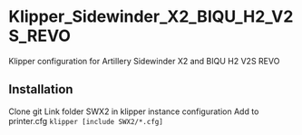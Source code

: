 # Klipper_Sidewinder_X2_BIQU_H2_V2S_REVO
Klipper configuration for Artillery Sidewinder X2 and BIQU H2 V2S REVO

## Installation
Clone git
Link folder SWX2 in klipper instance configuration
Add to printer.cfg 
    ```klipper
    [include SWX2/*.cfg]
    ```
   